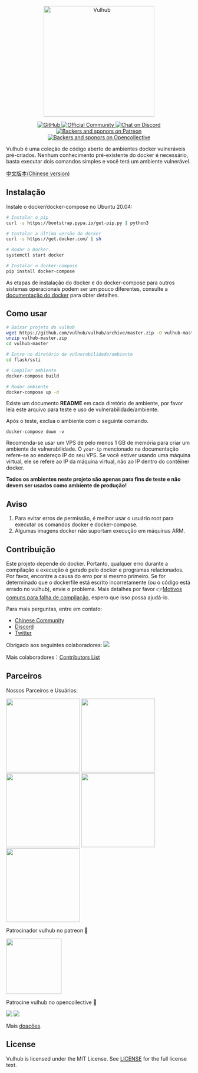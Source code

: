 <!-- markdownlint-disable first-line-heading -->
<p align="center">
  <img src=".github/assets/logo.svg" alt="Vulhub" height="300" />
  <p align="center">
    <a href="https://github.com/vulhub/vulhub/blob/master/LICENSE">
      <img src="https://img.shields.io/github/license/vulhub/vulhub.svg" alt="GitHub">
    </a>
    <a href="https://www.wangan.com/vulhub">
      <img src="https://img.shields.io/badge/Official-Community-blue.svg" alt="Official Community">
    </a>
    <a href="https://discord.gg/GhMB3Z">
      <img src="https://img.shields.io/discord/485505185167179778.svg" alt="Chat on Discord">
    </a>
    <a href="https://www.patreon.com/phith0n">
      <img src="https://img.shields.io/badge/sponsor-patreon-73d6a1.svg" alt="Backers and sponors on Patreon">
    </a>
    <a href="https://opencollective.com/vulhub#backer">
      <img src="https://img.shields.io/badge/backer-opencollective-f89a76.svg" alt="Backers and sponors on Opencollective">
    </a>
  </p>
</p>

Vulhub é uma coleção de código aberto de ambientes docker vulneráveis ​​pré-criados. Nenhum conhecimento pré-existente do docker é necessário, basta executar dois comandos simples e você terá um ambiente vulnerável.

[中文版本(Chinese version)](README.zh-cn.md)

## Instalação

Instale o docker/docker-compose no Ubuntu 20.04:

```bash
# Instalar o pip
curl -s https://bootstrap.pypa.io/get-pip.py | python3

# Instalar a última versão do docker
curl -s https://get.docker.com/ | sh

# Rodar o Docker.
systemctl start docker

# Instalar o docker-compose
pip install docker-compose
```

As etapas de instalação do docker e do docker-compose para outros sistemas operacionais podem ser um pouco diferentes, consulte a [documentação do docker](https://docs.docker.com/) para obter detalhes.

## Como usar

```bash
# Baixar projeto do vulhub
wget https://github.com/vulhub/vulhub/archive/master.zip -O vulhub-master.zip
unzip vulhub-master.zip
cd vulhub-master

# Entre no diretório de vulnerabilidade/ambiente
cd flask/ssti

# Compilar ambiente
docker-compose build

# Rodar ambiente
docker-compose up -d
```

Existe um documento **README** em cada diretório de ambiente, por favor leia este arquivo para teste e uso de vulnerabilidade/ambiente.

Após o teste, exclua o ambiente com o seguinte comando.

```
docker-compose down -v
```

Recomenda-se usar um VPS de pelo menos 1 GB de memória para criar um ambiente de vulnerabilidade. O `your-ip` mencionado na documentação refere-se ao endereço IP do seu VPS. Se você estiver usando uma máquina virtual, ele se refere ao IP da máquina virtual, não ao IP dentro do contêiner docker.

**Todos os ambientes neste projeto são apenas para fins de teste e não devem ser usados ​​como ambiente de produção!**

## Aviso

1. Para evitar erros de permissão, é melhor usar o usuário root para executar os comandos docker e docker-compose.
2. Algumas imagens docker não suportam execução em máquinas ARM.

## Contribuição

Este projeto depende do docker. Portanto, qualquer erro durante a compilação e execução é gerado pelo docker e programas relacionados. Por favor, encontre a causa do erro por si mesmo primeiro. Se for determinado que o dockerfile está escrito incorretamente (ou o código está errado no vulhub), envie o problema. Mais detalhes por favor 👉[Motivos comuns para falha de compilação](https://github.com/phith0n/vulhub/wiki/%E7%BC%96%E8%AF%91%E5%A4%B1%E8%B4%A5%E7%9A%84%E5%8E%9F%E5%9B%A0), espero que isso possa ajudá-lo.

Para mais perguntas, entre em contato:

- [Chinese Community](https://www.wangan.com/vulhub)
- [Discord](https://discord.gg/GhMB3Z)
- [Twitter](https://twitter.com/vulhub)

Obrigado aos seguintes colaboradores:
[![](https://opencollective.com/vulhub/contributors.svg?width=890&button=false)](https://github.com/vulhub/vulhub/graphs/contributors)

Mais colaboradores：[Contributors List](contributors.md)

## Parceiros

Nossos Parceiros e Usuários:

<p>
  <a href="https://www.wangan.com/vulhub" target="_blank"><img src="https://vulhub.org/img/sponsor/wangan.png" width="200"></a>
  <a href="https://www.cvebase.com" target="_blank"><img src="https://vulhub.org/img/sponsor/cvebase.png" width="200"></a>
  <a href="https://www.huoxian.cn" target="_blank"><img src="https://vulhub.org/img/sponsor/huoxian.png" width="200"></a>
  <a href="https://www.chaitin.cn" target="_blank"><img src="https://vulhub.org/img/sponsor/chaitin.png" width="200"></a>
  <a href="https://xianzhi.aliyun.com/" target="_blank"><img src="https://vulhub.org/img/sponsor/aliyun.svg" width="200"></a>
</p>

Patrocinador vulhub no patreon 🙏

<a href="https://www.patreon.com/bePatron?u=12677520"><img src="https://vulhub.org/img/sponsor/patreon.png" width="150"></a>

Patrocine vulhub no opencollective 🙏

<p>
  <a href="https://opencollective.com/vulhub#backer"><img src="https://opencollective.com/vulhub/backers.svg?width=138"></a>
  <a href="https://opencollective.com/vulhub#sponsor"><img src="https://opencollective.com/vulhub/sponsors.svg?width=138"></a>
</p>

Mais [doações](http://vulhub.org/#/docs/donate/).

## License

Vulhub is licensed under the MIT License. See [LICENSE](LICENSE) for the full license text.

